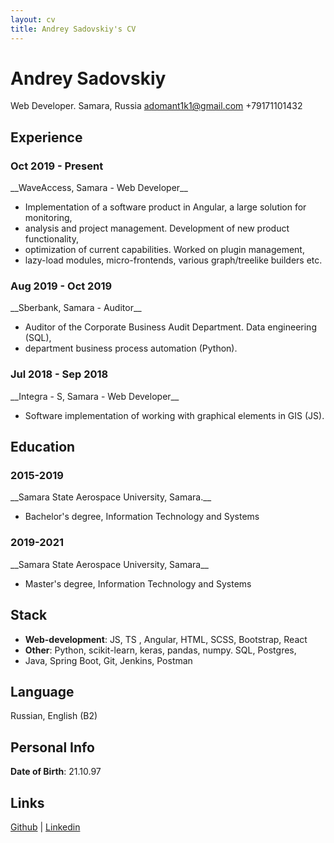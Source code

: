 ```yaml
---
layout: cv
title: Andrey Sadovskiy's CV
---
```

# Andrey Sadovskiy

Web Developer. Samara, Russia
adomant1k1@gmail.com
+79171101432


## Experience

<h3>Oct 2019 - Present</h3>
__WaveAccess, Samara - Web Developer__

- Implementation of a software product in Angular, a large solution for monitoring,
- analysis and project management. Development of new product functionality,
- optimization of current capabilities. Worked on plugin management,
- lazy-load modules, micro-frontends, various graph/treelike builders etc.

<h3>Aug 2019 - Oct 2019</h3>
__Sberbank, Samara - Auditor__

- Auditor of the Corporate Business Audit Department. Data engineering (SQL),
- department business process automation (Python). 

<h3>Jul 2018 - Sep 2018</h3>
__Integra - S, Samara - Web Developer__

- Software implementation of working with graphical elements in GIS (JS).


## Education
<h3>2015-2019</h3>
__Samara State Aerospace University, Samara.__

- Bachelor's degree, Information Technology and Systems

<h3>2019-2021</h3>
__Samara State Aerospace University, Samara__

- Master's degree, Information Technology and Systems


## Stack

- __Web-development__: JS, TS , Angular, HTML, SCSS, Bootstrap, React
- __Other__: Python, scikit-learn, keras, pandas, numpy. SQL, Postgres,
- Java, Spring Boot, Git, Jenkins, Postman


## Language

Russian, English (B2)


## Personal Info

__Date of Birth__: 21.10.97


## Links

<div style="font-size: 14px" id="webaddress">
<a href="https://github.com/adomant1k1">Github</a>
| <a href="https://www.linkedin.com/in/andrey-sadovskiy-a1b798209">Linkedin</a>
</div>



<!-- ### Footer

Last updated: Febr 2022 -->


